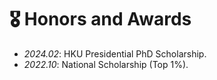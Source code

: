 # 🎖️ Honors and Awards

- *2024.02*: HKU Presidential PhD Scholarship.
- *2022.10*: National Scholarship (Top 1%).

